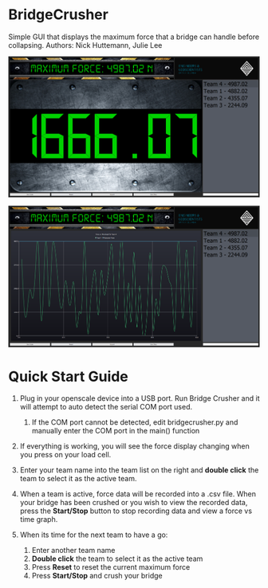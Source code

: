 # BridgeCrusher
Simple GUI that displays the maximum force that a bridge can handle before collapsing.
Authors: Nick Huttemann, Julie Lee

![Main View](https://raw.githubusercontent.com/NickHEE/BridgeCrusher/experimental/Screenshot.png)

![Graph View](https://raw.githubusercontent.com/NickHEE/BridgeCrusher/experimental/Screenshot2.png)


# Quick Start Guide

1. Plug in your openscale device into a USB port. Run Bridge Crusher and it will attempt to auto detect the serial COM port used.
    1. If the COM port cannot be detected, edit bridgecrusher.py and manually enter the COM port in the main() function
  
2. If everything is working, you will see the force display changing when you press on your load cell.
3. Enter your team name into the team list on the right and **double click** the team to select it as the active team.
4. When a team is active, force data will be recorded into a .csv file. When your bridge has been crushed or you wish to view the recorded data, press the **Start/Stop** button to stop recording data and view a force vs time graph.
5. When its time for the next team to have a go: 
    1. Enter another team name
    2. **Double click** the team to select it as the active team
    3. Press **Reset** to reset the current maximum force
    4. Press **Start/Stop** and crush your bridge
